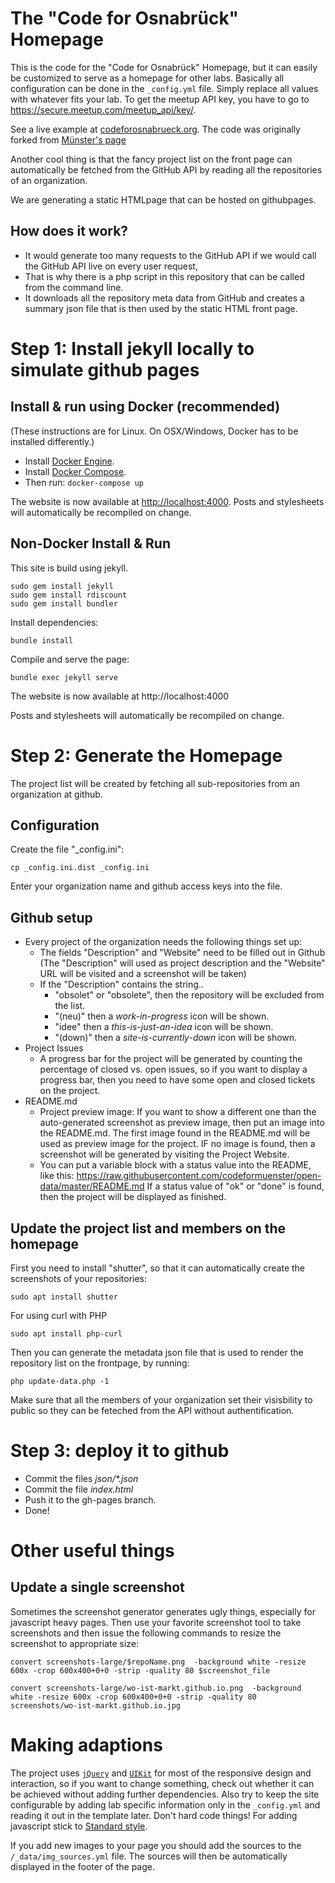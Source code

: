 # The "Code for Osnabrück" Homepage

This is the code for the "Code for Osnabrück" Homepage, but it can easily be
customized to serve as a homepage for other labs. Basically all configuration
can be done in the `_config.yml` file. Simply replace all values with
whatever fits your lab. To get the meetup API key, you have to go to https://secure.meetup.com/meetup_api/key/.

See a live example at [codeforosnabrueck.org](http://www.codeforosnabrueck.org).
The code was originally forked from [Münster's page](https://github.com/codeformuenster/codeformuenster.github.io)

Another cool thing is that the fancy project list on the front page can automatically be fetched from the GitHub API by reading all the repositories of an organization.

We are generating a static HTMLpage that can be hosted on githubpages.


## How does it work?

* It would generate too many requests to the GitHub API if we would call the GitHub API live on every user request,  
* That is why there is a php script in this repository that can be called from the command line.
* It downloads all the repository meta data from GitHub and creates a summary json file that is then used by the static HTML front page.


# Step 1: Install jekyll locally to simulate github pages

## Install & run using Docker (recommended)

(These instructions are for Linux. On OSX/Windows, Docker has to be installed
differently.)

* Install [Docker Engine](https://docs.docker.com/install/).
* Install [Docker Compose](https://docs.docker.com/compose/install/).
* Then run: `docker-compose up`

The website is now available at [http://localhost:4000](http://localhost:4000). Posts and stylesheets will automatically be recompiled on change.

## Non-Docker Install & Run

This site is build using jekyll.

    sudo gem install jekyll
    sudo gem install rdiscount
    sudo gem install bundler

Install dependencies:

    bundle install

Compile and serve the page:

    bundle exec jekyll serve

The website is now available at http://localhost:4000

Posts and stylesheets will automatically be recompiled on change.

# Step 2: Generate the Homepage

The project list will be created by fetching all sub-repositories from an organization at github.


## Configuration

Create the file "_config.ini":

    cp _config.ini.dist _config.ini

Enter your organization name and github access keys into the file.

## Github setup

* Every project of the organization needs the following things set up:
  * The fields "Description" and "Website" need to be
filled out in Github (The "Description" will used as project description and the "Website" URL will be visited and a screenshot will be taken)
  * If the "Description" contains the string..
    * "obsolet" or "obsolete", then the repository will be excluded from the list.
    * "(neu)" then a *work-in-progress* icon will be shown.
    * "idee" then a *this-is-just-an-idea* icon will be shown.
    * "(down)" then a *site-is-currently-down* icon will be shown.
* Project Issues
  * A progress bar for the project will be generated by counting the percentage of closed vs. open issues, so if you want to display a progress bar, then you need to have some open and closed tickets on the project.
* README.md
  * Project preview image: If you want to show a different one than the auto-generated screenshot as preview image, then put an image into the README.md. The first image found in the README.md will be used as preview image for the project. IF no image is found, then a screenshot will be generated by visiting the Project Website.
  * You can put a variable block with a status value into the README, like this:
  https://raw.githubusercontent.com/codeformuenster/open-data/master/README.md
  If a status value of "ok" or "done" is found, then the project will be displayed as finished.


## Update the project list and members on the homepage


First you need to install "shutter", so that it can automatically create the screenshots of your repositories:

    sudo apt install shutter

For using curl with PHP

    sudo apt install php-curl

Then you can generate the metadata json file that is used to render the repository list on the frontpage, by running:

    php update-data.php -1

Make sure that all the members of your organization set their visisbility to public so they can be feteched from the API without authentification.


# Step 3: deploy it to github

* Commit the files  _json/*.json_
* Commit the file _index.html_
* Push it to the gh-pages branch.
* Done!



# Other useful things


## Update a single screenshot

Sometimes the screenshot generator generates ugly things, especially for javascript heavy pages.
Then use your favorite screenshot tool to take screenshots and then issue the following commands to resize the screenshot to appropriate size:

    convert screenshots-large/$repoName.png  -background white -resize 600x -crop 600x400+0+0 -strip -quality 80 $screenshot_file

    convert screenshots-large/wo-ist-markt.github.io.png  -background white -resize 600x -crop 600x400+0+0 -strip -quality 80 screenshots/wo-ist-markt.github.io.jpg

# Making adaptions

The project uses [`jQuery`](https://jquery.com/) and [`UIKit`](https://getuikit.com/) for most of the responsive design and interaction,
so if you want to change something, check out whether it can be achieved without adding further dependencies. Also try to keep the site configurable by adding lab specific
information only in the `_config.yml` and reading it out in the template later.
Don't hard code things!
For adding javascript stick to [Standard style](https://standardjs.com/).

If you add new images to your page you should add the sources to the `/_data/img_sources.yml` file. The sources will then be automatically displayed in the footer of the page.
